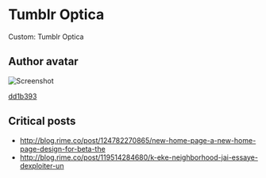 # Tumblr Optica
Custom: Tumblr Optica

## Author avatar

![Screenshot](https://raw.githubusercontent.com/RimeOfficial/Tumblr-blog-theme/master/Screenshot%202015-06-23%2001.56.03.png)

[dd1b393](https://github.com/RimeOfficial/Tumblr-Optica/commit/dd1b393b7fa5652d80b8010718ee0bb6c71dfed3?diff=split)

## Critical posts
- http://blog.rime.co/post/124782270865/new-home-page-a-new-home-page-design-for-beta-the
- http://blog.rime.co/post/119514284680/k-eke-neighborhood-jai-essaye-dexploiter-un
